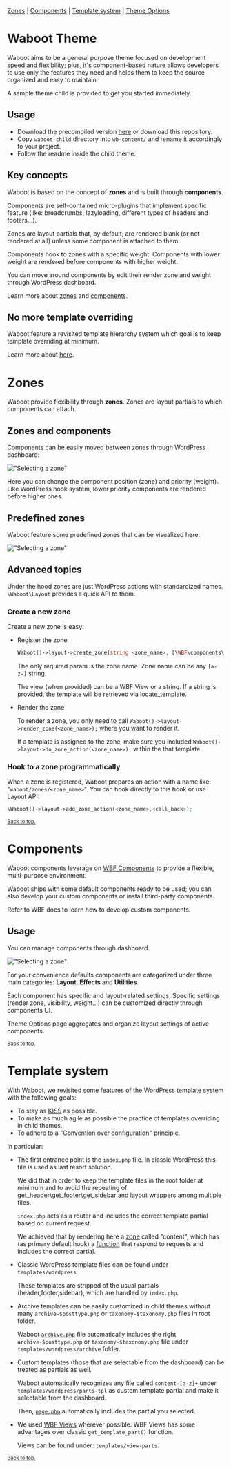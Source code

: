 [Zones](#zones) | [Components](#components) | [Template system](#template) | [Theme Options](#themeoptions)
<a name="#waboot"></a>

# Waboot Theme

Waboot aims to be a general purpose theme focused on development speed and flexibility; plus, it's component-based nature allows developers to use only the features they need and helps them to keep the source organized and easy to maintain.

A sample theme child is provided to get you started immediately.

## Usage

- Download the precompiled version [here](http://update.waboot.org/resource/get/theme/waboot) or download this repository.
- Copy `waboot-child` directory into `wb-content/` and rename it accordingly to your project.
- Follow the readme inside the child theme.
 
## Key concepts

Waboot is based on the concept of **zones** and is built through **components**. 

Components are self-contained micro-plugins that implement specific feature (like: breadcrumbs, lazyloading, different types of headers and footers...).

Zones are layout partials that, by default, are rendered blank (or not rendered at all) unless some component is attached to them. 

Components hook to zones with a specific weight. Components with lower weight are rendered before components with higher weight.
 
You can move around components by edit their render zone and weight through WordPress dashboard.

Learn more about [zones](#zones) and [components](#components).

## No more template overriding

Waboot feature a revisited template hierarchy system which goal is to keep template overriding at minimum.

Learn more about [here](#template).

# Zones
<a name="#zones"></a>

Waboot provide flexibility through **zones**. Zones are layout partials to which components can attach. 

## Zones and components

Components can be easily moved between zones through WordPress dashboard:

!["Selecting a zone"](docs/assets/images/zones_01.png)

Here you can change the component position (zone) and priority (weight). Like WordPress hook system, lower priority components are rendered before higher ones.

## Predefined zones

Waboot feature some predefined zones that can be visualized here:

!["Selecting a zone"](docs/assets/images/layout-structure.jpg)

## Advanced topics

Under the hood zones are just WordPress actions with standardized names. `\Waboot\Layout` provides a quick API to them.

### Create a new zone

Create a new zone is easy:

- Register the zone  

    ```php
    Waboot()->layout->create_zone(string <zone_name>, [\WBF\components\mvc\View|string|FALSE <zone_view>, array <zone_params>]);
    ```
    
    The only required param is the zone name. Zone name can be any `[a-z-]` string. 
    
    The view (when provided) can be a WBF View or a string. If a string is provided, the template will be retrieved via locate_template.

- Render the zone

    To render a zone, you only need to call `Waboot()->layout->render_zone(<zone_name>);` where you want to render it.
    
    If a template is assigned to the zone, make sure you included `Waboot()->layout->do_zone_action(<zone_name>);` within the that template.

### Hook to a zone programmatically

When a zone is registered, Waboot prepares an action with a name like: "`waboot/zones/<zone_name>`". You can hook directly to this hook or use Layout API:

```php
\Waboot()->layout->add_zone_action(<zone_name>,<call_back>);
```

<span style="font-size:smaller"><a href="#waboot">Back to top.</a></span>

# Components
<a name="#components"></a>

Waboot components leverage on [WBF Components](https://github.com/wagaweb/wbf/tree/master/src/modules/components) to provide a flexible, multi-purpose environment.

Waboot ships with some default components ready to be used; you can also develop your custom components or install third-party components.

Refer to WBF docs to learn how to develop custom components.

## Usage

You can manage components through dashboard.

!["Selecting a zone"](docs/assets/images/components-01.png).

For your convenience defaults components are categorized under three main categories: **Layout**, **Effects** and **Utilities**.

Each component has specific and layout-related settings. Specific settings (render zone, visibility, weight...) can be customized directly through components UI. 

Theme Options page aggregates and organize layout settings of active components.
 
<span style="font-size:smaller"><a href="#waboot">Back to top.</a></span> 

# Template system
<a name="#template"></a>

With Waboot, we revisited some features of the WordPress template system with the following goals:

- To stay as [KISS](https://en.wikipedia.org/wiki/KISS_principle) as possible.
- To make as much agile as possible the practice of templates overriding in child themes.
- To adhere to a "Convention over configuration" principle.
 
In particular:

- The first entrance point is the `index.php` file. In classic WordPress this file is used as last resort solution.

    We did that in order to keep the template files in the root folder at minimum and to avoid the repeating of get_header\get_footer\get_sidebar and layout wrappers among multiple files.
    
    `index.php` acts as a router and includes the correct template partial based on current request.
    
    We achieved that by rendering here a [zone](#zones) called "content", which has (as primary default hook) a [function](https://github.com/wagaweb/waboot/blob/master/inc/hooks/zones_std_hooks.php) that respond to requests and includes the correct partial.
    
- Classic WordPress template files can be found under `templates/wordpress`.

    These templates are stripped of the usual partials (header,footer,sidebar), which are handled by `index.php`.
        
- Archive templates can be easily customized in child themes without many `archive-$posttype.php` or `taxonomy-$taxonomy.php` files in root folder.

    Waboot [`archive.php`](https://github.com/wagaweb/waboot/blob/master/templates/wordpress/archive.php) file automatically includes the right `archive-$posttype.php` or `taxonomy-$taxonomy.php` file under `templates/wordpress/archive` folder.
    
- Custom templates (those that are selectable from the dashboard) can be treated as partials as well.

    Waboot automatically recognizes any file called `content-[a-z]+` under `templates/wordpress/parts-tpl` as custom template partial and make it selectable from the dashboard.
    
    Then, [`page.php`](https://github.com/wagaweb/waboot/blob/master/templates/wordpress/page.php) automatically includes the partial you selected.
    
- We used [WBF Views](https://github.com/wagaweb/wbf/tree/master/src/components/mvc) wherever possible. WBF Views has some advantages over classic `get_template_part()` function.

    Views can be found under: `templates/view-parts`.    
    
<span style="font-size:smaller"><a href="#waboot">Back to top.</a></span>
